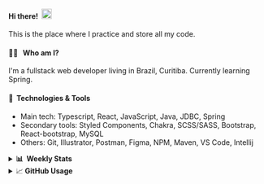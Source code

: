 #### Hi there!&nbsp;&nbsp;<img src="https://media.giphy.com/media/hvRJCLFzcasrR4ia7z/giphy.gif" width="20px">
This is the place where I practice and store all my code.

#### 👨‍💻 &nbsp;&nbsp;Who am I?
I'm a fullstack web developer living in Brazil, Curitiba. Currently learning Spring.

#### 🔧&nbsp;&nbsp;Technologies & Tools
- Main tech: Typescript, React, JavaScript, Java, JDBC, Spring </br>
- Secondary tools: Styled Components, Chakra, SCSS/SASS, Bootstrap, React-bootstrap, MySQL </br>
- Others: Git, Illustrator, Postman, Figma, NPM, Maven, VS Code, Intellij </br> 


<details>
  <summary><b> 📊&nbsp;&nbsp;Weekly Stats</b></summary>
<!--START_SECTION:waka-->

```text
Java             28 hrs 19 mins  █████████████▒░░░░░░░░░░░   53.94 %
TypeScript       18 hrs 53 mins  █████████░░░░░░░░░░░░░░░░   35.99 %
C++              4 hrs 4 mins    ██░░░░░░░░░░░░░░░░░░░░░░░   07.77 %
Properties       22 mins         ▒░░░░░░░░░░░░░░░░░░░░░░░░   00.73 %
XML              11 mins         ░░░░░░░░░░░░░░░░░░░░░░░░░   00.37 %
HTML             10 mins         ░░░░░░░░░░░░░░░░░░░░░░░░░   00.32 %
```

<!--END_SECTION:waka-->
</details>

<details>
  <summary>&#x1f4c8;<b> GitHub Usage</b></summary>
  
[![Top Langs](https://github-readme-stats.vercel.app/api/top-langs/?username=gxlpes&&langs_count=9&layout=compact)](https://github.com/anuraghazra/github-readme-stats)

</details>
